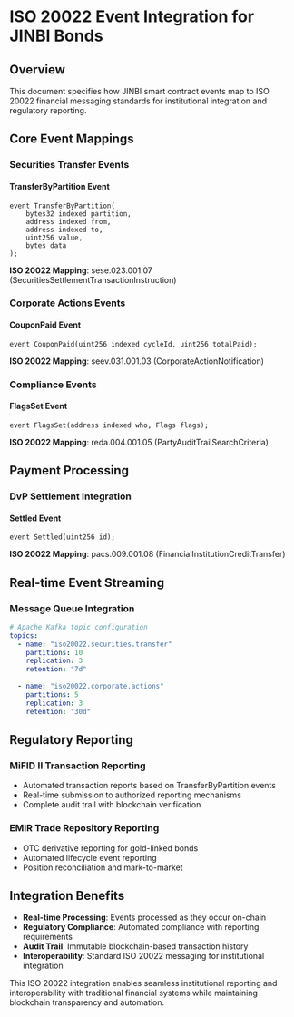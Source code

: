 # ISO 20022 Event Integration for JINBI Bonds

## Overview

This document specifies how JINBI smart contract events map to ISO 20022 financial messaging standards for institutional integration and regulatory reporting.

## Core Event Mappings

### Securities Transfer Events

#### TransferByPartition Event
```solidity
event TransferByPartition(
    bytes32 indexed partition,
    address indexed from,
    address indexed to,
    uint256 value,
    bytes data
);
```

**ISO 20022 Mapping**: sese.023.001.07 (SecuritiesSettlementTransactionInstruction)

### Corporate Actions Events

#### CouponPaid Event
```solidity
event CouponPaid(uint256 indexed cycleId, uint256 totalPaid);
```

**ISO 20022 Mapping**: seev.031.001.03 (CorporateActionNotification)

### Compliance Events

#### FlagsSet Event
```solidity
event FlagsSet(address indexed who, Flags flags);
```

**ISO 20022 Mapping**: reda.004.001.05 (PartyAuditTrailSearchCriteria)

## Payment Processing

### DvP Settlement Integration

#### Settled Event
```solidity
event Settled(uint256 id);
```

**ISO 20022 Mapping**: pacs.009.001.08 (FinancialInstitutionCreditTransfer)

## Real-time Event Streaming

### Message Queue Integration

```yaml
# Apache Kafka topic configuration
topics:
  - name: "iso20022.securities.transfer"
    partitions: 10
    replication: 3
    retention: "7d"
  
  - name: "iso20022.corporate.actions"
    partitions: 5
    replication: 3
    retention: "30d"
```

## Regulatory Reporting

### MiFID II Transaction Reporting
- Automated transaction reports based on TransferByPartition events
- Real-time submission to authorized reporting mechanisms
- Complete audit trail with blockchain verification

### EMIR Trade Repository Reporting
- OTC derivative reporting for gold-linked bonds
- Automated lifecycle event reporting
- Position reconciliation and mark-to-market

## Integration Benefits

- **Real-time Processing**: Events processed as they occur on-chain
- **Regulatory Compliance**: Automated compliance with reporting requirements
- **Audit Trail**: Immutable blockchain-based transaction history
- **Interoperability**: Standard ISO 20022 messaging for institutional integration

This ISO 20022 integration enables seamless institutional reporting and interoperability with traditional financial systems while maintaining blockchain transparency and automation.

